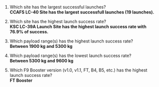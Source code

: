 1. Which site has the largest successful launches?  
**CCAFS LC-40 Site has the largest successfull launches (19 launches).**

2. Which site has the highest launch success rate?  
**KSC LC-39A Launch Site has the highest launch success rate with 76.9% of success.**
   
3. Which payload range(s) has the highest launch success rate?  
**Between 1900 kg and 5300 kg**
   
4. Which payload range(s) has the lowest launch success rate?  
**Between 5300 kg and 9600 kg**
   
1. Which F9 Booster version (v1.0, v1.1, FT, B4, B5, etc.) has the highest
launch success rate?  
**FT Booster**